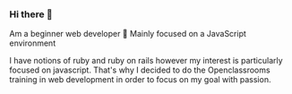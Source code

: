 ### Hi there 👋

Am a beginner web developer 🐙 Mainly focused on a JavaScript environment 

I have notions of ruby and ruby on rails however my interest is particularly focused on javascript.
That's why I decided to do the Openclassrooms training in web development in order to focus on my goal with passion.


